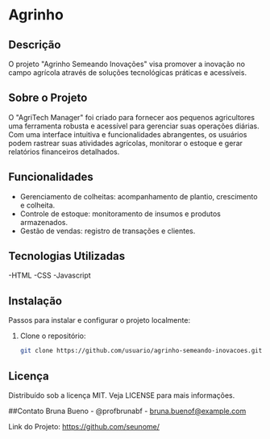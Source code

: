 # Agrinho 

## Descrição
O projeto "Agrinho Semeando Inovações" visa promover a inovação no campo agrícola através de soluções tecnológicas práticas e acessíveis.

## Sobre o Projeto
O "AgriTech Manager" foi criado para fornecer aos pequenos agricultores uma ferramenta robusta e acessível para gerenciar suas operações diárias. Com uma interface intuitiva e funcionalidades abrangentes, os usuários podem rastrear suas atividades agrícolas, monitorar o estoque e gerar relatórios financeiros detalhados.

## Funcionalidades
- Gerenciamento de colheitas: acompanhamento de plantio, crescimento e colheita.
- Controle de estoque: monitoramento de insumos e produtos armazenados.
- Gestão de vendas: registro de transações e clientes.

## Tecnologias Utilizadas
-HTML
-CSS
-Javascript

## Instalação
Passos para instalar e configurar o projeto localmente:

1. Clone o repositório:
   ```sh
   git clone https://github.com/usuario/agrinho-semeando-inovacoes.git

## Licença
Distribuído sob a licença MIT. Veja LICENSE para mais informações.

##Contato
Bruna Bueno - @profbrunabf - bruna.buenof@example.com

Link do Projeto: https://github.com/seunome/
